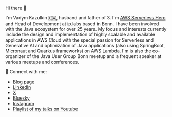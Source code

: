 Hi there 👋

I'm Vadym Kazulkin 🇺🇦, husband and father of 3. I'm [AWS Serverless Hero](https://builder.aws.com/community/@vkazulkin) and Head of Development at ip.labs based in Bonn. I have been involved with the Java ecosystem for over 25 years. My focus and interests currently include the design and implementation of highly scalable and available applications in AWS Cloud with the special passion for Serverless and Generative AI and optimization of Java applications (also using SpringBoot, Micronaut and Quarkus frameworks) on AWS Lambda. I'm is also the co-organizer of the Java User Group Bonn meetup and a frequent speaker at various meetups and conferences. 

🤝 Connect with me:

- [Blog page](https://dev.to/vkazulkin)
- [LinkedIn](https://www.linkedin.com/in/vadymkazulkin/)
- [X](https://x.com/VKazulkin)
- [Bluesky](https://bsky.app/profile/vkazulkin.bsky.social)
- [Instagram](https://instagram.com/vadym.kaz)
- [Playlist of my talks on Youtube](https://www.youtube.com/watch?v=4t8T-7zQLR0&list=PLE2b2mkXhNUVvcTc2nt0Mu8UnCY5WrdQA)